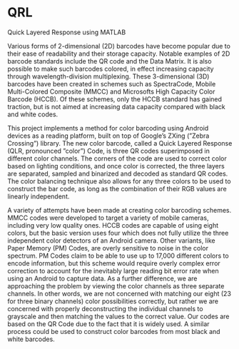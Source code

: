# QRL
Quick Layered Response using MATLAB

  Various forms of 2-dimensional (2D) barcodes have become popular due to their ease 
of readability and their storage capacity. Notable examples of 2D barcode standards 
include the QR code and the Data Matrix. It is also possible to make such barcodes 
colored, in effect increasing capacity through wavelength-division multiplexing. 
These 3-dimensional (3D) barcodes have been created in schemes such as 
SpectraCode, Mobile Multi-Colored Composite (MMCC) and Microsofts High 
Capacity Color Barcode (HCCB). Of these schemes, only the HCCB standard has 
gained traction, but is not aimed at increasing data capacity compared with black and 
white codes.

  This project implements a method for color barcoding using Android devices as a 
reading platform, built on top of Google’s ZXing (”Zebra Crossing”) library. The new 
color barcode, called a Quick Layered Response (QLR, pronounced ”color”) Code, is 
three QR codes superimposed in different color channels. The corners of the code are 
used to correct color based on lighting conditions, and once color is corrected, the 
three layers are separated, sampled and binarized and decoded as standard QR codes. 
The color balancing technique also allows for any three colors to be used to construct 
the bar code, as long as the combination of their RGB values are linearly independent.
  
  A variety of attempts have been made at creating color barcoding schemes. MMCC 
codes were developed to target a variety of mobile cameras, including very low 
quality ones. HCCB codes are capable of using eight colors, but the basic version uses 
four which does not fully utilize the three independent color detectors of an Android 
camera. Other variants, like Paper Memory (PM) Codes, are overly sensitive to noise 
in the color spectrum. PM Codes claim to be able to use up to 17,000 different colors 
to encode information, but this scheme would require overly complex error correction 
to account for the inevitably large reading bit error rate when using an Android to 
capture data. As a further difference, we are approaching the problem by viewing the 
color channels as three separate channels. In other words, we are not concerned with 
matching our eight (23 for three binary channels) color possibilities correctly, but 
rather we are concerned with properly deconstructing the individual channels to 
grayscale and then matching the values to the correct value. Our codes are based on 
the QR Code due to the fact that it is widely used. A similar process could be used to 
construct color barcodes from most black and white barcodes.
